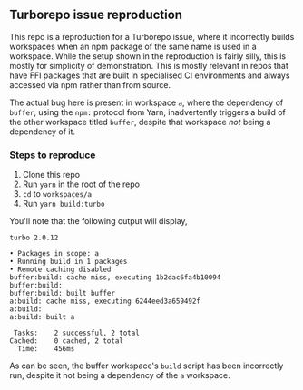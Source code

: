 ## Turborepo issue reproduction

This repo is a reproduction for a Turborepo issue, where it incorrectly builds workspaces when an npm package of the same name is used in a workspace. While the setup shown in the reproduction is fairly silly, this is mostly for simplicity of demonstration. This is mostly relevant in repos that have FFI packages that are built in specialised CI environments and always accessed via npm rather than from source.

The actual bug here is present in workspace `a`, where the dependency of `buffer`, using the `npm:` protocol from Yarn, inadvertently triggers a build of the other workspace titled `buffer`, despite that workspace _not_ being a dependency of it.

### Steps to reproduce

1. Clone this repo
2. Run `yarn` in the root of the repo
3. `cd` to `workspaces/a`
4. Run `yarn build:turbo`

You'll note that the following output will display,

```
turbo 2.0.12

• Packages in scope: a
• Running build in 1 packages
• Remote caching disabled
buffer:build: cache miss, executing 1b2dac6fa4b10094
buffer:build:
buffer:build: built buffer
a:build: cache miss, executing 6244eed3a659492f
a:build:
a:build: built a

 Tasks:    2 successful, 2 total
Cached:    0 cached, 2 total
  Time:    456ms
```

As can be seen, the buffer workspace's `build` script has been incorrectly run, despite it not being a dependency of the `a` workspace.
